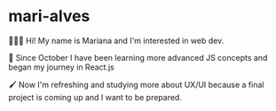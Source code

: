# mari-alves

👩🏼‍💻 Hi! My name is Mariana and I'm interested in web dev.

:rocket: Since October I have been learning more advanced JS concepts and began my journey in React.js

:paintbrush: Now I'm refreshing and studying more about UX/UI because a final project is coming up and I want to be prepared.





